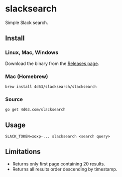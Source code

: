 # slacksearch
Simple Slack search.

## Install

### Linux, Mac, Windows

Download the binary from the [Releases page](https://github.com/leighmcculloch/slacksearch/releases).

### Mac (Homebrew)

```
brew install 4d63/slacksearch/slacksearch
```

### Source

```
go get 4d63.com/slacksearch
```

## Usage

```
SLACK_TOKEN=xoxp-... slacksearch <search query>
```

## Limitations

* Returns only first page containing 20 results.
* Returns all results order descending by timestamp.
